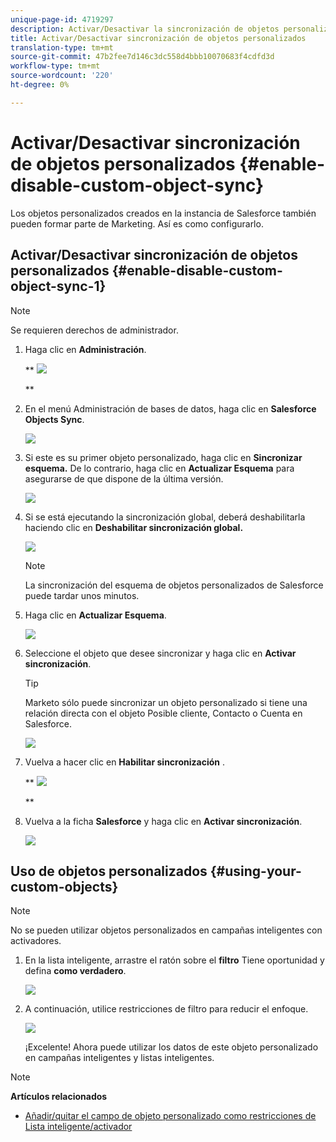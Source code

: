 ```yaml
---
unique-page-id: 4719297
description: Activar/Desactivar la sincronización de objetos personalizados - Documentos de marketing - Documentación del producto
title: Activar/Desactivar sincronización de objetos personalizados
translation-type: tm+mt
source-git-commit: 47b2fee7d146c3dc558d4bbb10070683f4cdfd3d
workflow-type: tm+mt
source-wordcount: '220'
ht-degree: 0%

---
```



# Activar/Desactivar sincronización de objetos personalizados {#enable-disable-custom-object-sync}

Los objetos personalizados creados en la instancia de Salesforce también pueden formar parte de Marketing. Así es como configurarlo.

## Activar/Desactivar sincronización de objetos personalizados {#enable-disable-custom-object-sync-1}

>[!NOTE]
>
>Se requieren derechos de administrador.

1. Haga clic en **Administración**.

   ** ![](assets/one.png)

   **

1. En el menú Administración de bases de datos, haga clic en **Salesforce** **Objects Sync**.

   ![](assets/two-2.png)

1. Si este es su primer objeto personalizado, haga clic en **Sincronizar esquema.** De lo contrario, haga clic en **Actualizar Esquema** para asegurarse de que dispone de la última versión.

   ![](assets/image2014-12-10-10-3a14-3a44.png)

1. Si se está ejecutando la sincronización global, deberá deshabilitarla haciendo clic en **Deshabilitar sincronización global.**

   ![](assets/image2014-12-10-10-3a14-3a54.png)

   >[!NOTE]
   >
   >La sincronización del esquema de objetos personalizados de Salesforce puede tardar unos minutos.

1. Haga clic en **Actualizar Esquema**.

   ![](assets/image2014-12-10-10-3a15-3a7.png)

1. Seleccione el objeto que desee sincronizar y haga clic en **Activar sincronización**.

   >[!TIP]
   >
   >Marketo sólo puede sincronizar un objeto personalizado si tiene una relación directa con el objeto Posible cliente, Contacto o Cuenta en Salesforce.

   ![](assets/image2014-12-10-10-3a15-3a30.png)

1. Vuelva a hacer clic en **Habilitar sincronización** .

   ** ![](assets/image2014-12-10-10-3a15-3a40.png)

   **

1. Vuelva a la ficha **Salesforce** y haga clic en **Activar sincronización**.

   ![](assets/image2014-12-10-10-3a15-3a49.png)

## Uso de objetos personalizados {#using-your-custom-objects}

>[!NOTE]
>
>No se pueden utilizar objetos personalizados en campañas inteligentes con activadores.

1. En la lista inteligente, arrastre el ratón sobre el **filtro** Tiene oportunidad y defina **como verdadero**.

   ![](assets/image2015-8-26-9-3a39-3a28.png)

1. A continuación, utilice restricciones de filtro para reducir el enfoque.

   ![](assets/image2015-8-24-14-3a18-3a53.png)

   ¡Excelente! Ahora puede utilizar los datos de este objeto personalizado en campañas inteligentes y listas inteligentes.

>[!NOTE]
>
>**Artículos relacionados**
>
>* [Añadir/quitar el campo de objeto personalizado como restricciones de Lista inteligente/activador](add-remove-custom-object-field-as-smart-list-trigger-constraints.md)

>




